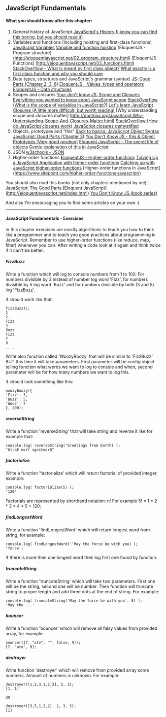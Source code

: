 ## JavaScript Fundamentals

#### What you should know after this chapter:
1. General history of JavaScript
[JavaScript's History (I know you can find this boring, but you should read it)](http://www.howtocreate.co.uk/jshistory.html)
2. Variables and functions (Including hoisting and first-class functions)
[JavaScript Variables](http://www.tutorialspoint.com/javascript/javascript_variables.htm)
[Variable and function hoisting](http://adripofjavascript.com/blog/drips/variable-and-function-hoisting)
[EloquentJS - Program structure] (http://eloquentjavascript.net/02_program_structure.html)
[EloquentJS - Functions] (http://eloquentjavascript.net/03_functions.html)
[StackOverflow - What is meant by first class object?](http://stackoverflow.com/questions/705173/what-is-meant-by-first-class-object)
[What exactly is a first class function and why you should care](http://www.i-programmer.info/programming/theory/5933-what-exactly-is-a-first-class-function-and-why-you-should-care.html)
3. Data types, structures and JavaScript's grammar (syntax)
[JS: Good Parts (Chapter 2, 3, 6)](http://bdcampbell.net/javascript/book/javascript_the_good_parts.pdf)
[EloquentJS - Values, types and operators](http://eloquentjavascript.net/01_values.html)
[EloquentJS - Data structures](http://eloquentjavascript.net/04_data.html)
4. Scopes and closures
[Your don't know JS: Scope and Closures](https://github.com/getify/You-Dont-Know-JS/blob/master/scope%20&%20closures/README.md#you-dont-know-js-scope--closures)
[Everything you wanted to know about JavaScript scope](https://toddmotto.com/everything-you-wanted-to-know-about-javascript-scope/)
[StackOverflow (What is the scope of variables in JavaScript?)](http://stackoverflow.com/questions/500431/what-is-the-scope-of-variables-in-javascript)
[Let's learn JavaScript Closures (A little more difficult, but worth reading)](https://medium.freecodecamp.com/lets-learn-javascript-closures-66feb44f6a44#.5gctecddl)
[Why understanding scope and closures matter] (http://doctrina.org/JavaScript:Why-Understanding-Scope-And-Closures-Matter.html)
[StackOverflow (How do JavaScript closures work)](http://stackoverflow.com/questions/111102/how-do-javascript-closures-work)
[JavaScript closures demystified](https://www.sitepoint.com/javascript-closures-demystified/)
5. Objects, prototypes and "this"
[Back to basics: JavaScript Object Syntax](https://www.sitepoint.com/back-to-basics-javascript-object-syntax/)
[JavaScript: Good Parts (Chapter 3)](http://bdcampbell.net/javascript/book/javascript_the_good_parts.pdf)
[You Don't Know JS - this & Object Prototypes (Very good position)](https://github.com/getify/You-Dont-Know-JS/blob/master/this%20&%20object%20prototypes/README.md#you-dont-know-js-this--object-prototypes)
[Eloquent JavaScript - The secret life of objects](http://eloquentjavascript.net/06_object.html)
[Gentle explanation of this in JavaScript](http://rainsoft.io/gentle-explanation-of-this-in-javascript/)
6. JSON
[w3schools - JSON](http://www.w3schools.com/json/)
7. Higher-order functions
[EloquentJS - Higher-order functions](http://eloquentjavascript.net/05_higher_order.html)
[Tidying Up a JavaScript Application with higher-order functions](http://blog.carbonfive.com/2015/01/05/tidying-up-a-javascript-application-with-higher-order-functions/)
[Catching up with JavaScript higher-order functions](https://www.airpair.com/javascript/posts/catching-up-with-javascript-higher-order-functions)
[Higher-order functions in JavaScript] (https://www.sitepoint.com/higher-order-functions-javascript/)

You should also read this books (not only chapters mentioned by me):
[JavaScript: The Good Parts](http://bdcampbell.net/javascript/book/javascript_the_good_parts.pdf)
[Eloquent JavaScript] (http://eloquentjavascript.net/index.html)
[You Don't Know JS (book series)](https://github.com/getify/You-Dont-Know-JS)

And also I'm encouraging you to find some articles on your own :)

***

#### JavaScript Fundamentals - Exercises

In this chapter exercises are mostly algorithmic to teach you how to think like a programmer and to teach you good practices about programming in JavaScript.
Remember to use higher-order functions (like reduce, map, filter) whenever you can. After writing a code look at it again and think twice if it can't be better.

##### FizzBuzz
Write a function which will log to console numbers from 1 to 100. For numbers divisible by 3 instead of number log word 'Fizz', for numbers divisible by 5 log word 'Buzz' and for 
numbers divisible by both (3 and 5) log 'FizzBuzz'.

It should work like that:
```
fizzBuzz();
1
2
Fizz
4
Buzz
Fizz
7
8
....
```

Write also function called 'WoozyBoozy' that will be similar to 'FizzBuzz' BUT this time it will take parameters. First parameter will be config object telling function what words we want to
log to console and when, second parameter will be for how many numbers we want to log this.

It should look something like this:
```
woozyBoozy({
'Fizz': 3,
'Buzz': 5,
'Wooz': 7
}, 200);
```

##### reverseString

Write a function 'reverseString' that will take string and reverse it like for example that:
```
console.log( reverseString('Greetings from Earth) );
"htraE morf sgniteerG"
```

##### factorialize

Write a function 'factorialize' which will return factorial of provided integer, example:
```
console.log( factorialize(5) );
'120'
```

Factorials are represented by shorthand notation: n!
For example 5! = 1 * 2 * 3 * 4 * 5 = 120;

##### findLongestWord

Write a function 'findLongestWord' which will return longest word from string, for example:

```
console.log( findLongestWord(''May the force be with you) );
'force';
```

If there is more then one longest word then log first one found by function.

##### truncateString

Write a function 'truncateString' which will take two parameters. First one will be the string, second one will be number.
Then function will truncate string to proper length and add three dots at the end of string.
For example:
```
console.log( truncateString('May the force be with you', 8) );
'May the ...'
```

##### bouncer

Write a function 'bouncer' which will remove all falsy values from provided array, for example:
```
bouncer([7, "ate", "", false, 9]);
[7, "ate", 9];
```

##### destroyer

Write function 'destroyer' which will remove from provided array some numbers. Amount of numbers is unknown.
For example:

```
destroyer([1,2,3,1,2,3], 2, 3);
[1, 1]

OR

destroyer([3,5,1,2,2], 2, 3, 5);
[1]
```

